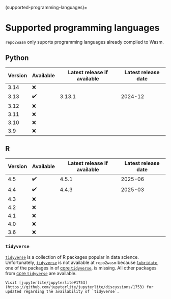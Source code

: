(supported-programming-languages)=

# Supported programming languages

`repo2wasm` only suports programming languages already compiled to Wasm.

## Python

| Version | Available | Latest release if available | Latest release date |
| --- | --- | --- | --- |
| 3.14 | ❌ | | |
| 3.13 | ✔️ | 3.13.1 | 2024-12 |
| 3.12 | ❌ | | |
| 3.11 | ❌ | | |
| 3.10 | ❌ | | |
| 3.9  | ❌ | | |

## R

| Version | Available | Latest release if available | Latest release date |
| --- | --- | --- | --- |
| 4.5 | ✔️ | 4.5.1 | 2025-06 |
| 4.4 | ✔️ | 4.4.3 | 2025-03 
| 4.3 | ❌ | | |
| 4.2 | ❌ | | |
| 4.1 | ❌ | | |
| 4.0 | ❌ | | |
| 3.6 | ❌ | | |

### `tidyverse`

[`tidyverse`] is a collection of R packages popular in data science. Unfortunately, [`tidyverse`] is not available at `repo2wasm` because [`lubridate`](https://cran.r-project.org/web/packages/lubridate/index.html), one of the packages in of [core `tidyverse`], is missing. All other packages from [core `tidyverse`] are available.

```{note}
Visit [jupyterlite/jupyterlite#1753](https://github.com/jupyterlite/jupyterlite/discussions/1753) for updated regarding the availability of `tidyverse`.
```

[`tidyverse`]: https://cran.r-project.org/web/packages/tidyverse/index.html
[core `tidyverse`]: https://www.tidyverse.org/packages/#core-tidyverse